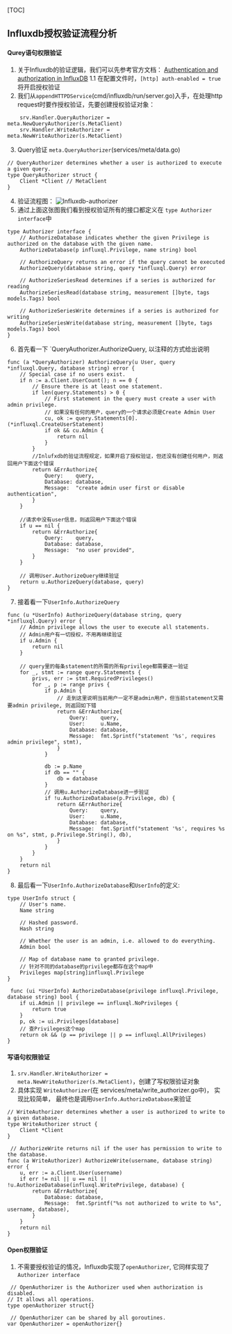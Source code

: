 [TOC]

## Influxdb授权验证流程分析
#### Qurey语句权限验证
1. 关于Influxdb的验证逻辑，我们可以先参考官方文档： [Authentication and authorization in InfluxDB](https://docs.influxdata.com/influxdb/v1.6/administration/authentication_and_authorization/)
1.1 在配置文件时，`[http] auth-enabled = true` 将开启授权验证
2. 我们从`appendHTTPDService`(cmd/influxdb/run/server.go)入手，在处理http request时要作授权验证，先要创建授权验证对象：
```
    srv.Handler.QueryAuthorizer = meta.NewQueryAuthorizer(s.MetaClient)
	srv.Handler.WriteAuthorizer = meta.NewWriteAuthorizer(s.MetaClient)
```
3. Query验证 `meta.QueryAuthorizer`(services/meta/data.go)
```
// QueryAuthorizer determines whether a user is authorized to execute a given query.
type QueryAuthorizer struct {
	Client *Client // MetaClient
}
```
4. 验证流程图：
![Influxdb-authorizer](file:///home/lw/docs/influxdb/influxdb_authorizer.png)
5. 通过上面这张图我们看到授权验证所有的接口都定义在 `type Authorizer interface`中
```
type Authorizer interface {
	// AuthorizeDatabase indicates whether the given Privilege is authorized on the database with the given name.
	AuthorizeDatabase(p influxql.Privilege, name string) bool

	// AuthorizeQuery returns an error if the query cannot be executed
	AuthorizeQuery(database string, query *influxql.Query) error

	// AuthorizeSeriesRead determines if a series is authorized for reading
	AuthorizeSeriesRead(database string, measurement []byte, tags models.Tags) bool

	// AuthorizeSeriesWrite determines if a series is authorized for writing
	AuthorizeSeriesWrite(database string, measurement []byte, tags models.Tags) bool
}
```
6. 首先看一下 `QueryAuthorizer.AuthorizeQuery, 以注释的方式给出说明
```
func (a *QueryAuthorizer) AuthorizeQuery(u User, query *influxql.Query, database string) error {
	// Special case if no users exist.
	if n := a.Client.UserCount(); n == 0 {
		// Ensure there is at least one statement.
		if len(query.Statements) > 0 {
			// First statement in the query must create a user with admin privilege.
            // 如果没有任何的用户，query的一个请求必须是Create Admin User
			cu, ok := query.Statements[0].(*influxql.CreateUserStatement)
			if ok && cu.Admin {
				return nil
			}
		}
        //Inlufxdb的验证流程规定，如果开启了授权验证，但还没有创建任何用户，则返回用户下面这个错误
		return &ErrAuthorize{
			Query:    query,
			Database: database,
			Message:  "create admin user first or disable authentication",
		}
	}

    //请求中没有user信息，则返回用户下面这个错误
	if u == nil {
		return &ErrAuthorize{
			Query:    query,
			Database: database,
			Message:  "no user provided",
		}
	}

    // 调用User.AuthorizeQuery继续验证
	return u.AuthorizeQuery(database, query)
}
```
7. 接着看一下`UserInfo.AuthorizeQuery`
```
func (u *UserInfo) AuthorizeQuery(database string, query *influxql.Query) error {
	// Admin privilege allows the user to execute all statements.
    // Admin用户有一切授权，不用再继续验证
	if u.Admin {
		return nil
	}

    // query里的每条statement的所需的所有privilege都需要逐一验证
	for _, stmt := range query.Statements {
		privs, err := stmt.RequiredPrivileges()
		for _, p := range privs {
			if p.Admin {
				// 走到这里说明当前用户一定不是admin用户，但当前statement又需要admin privilege, 则返回如下错
				return &ErrAuthorize{
					Query:    query,
					User:     u.Name,
					Database: database,
					Message:  fmt.Sprintf("statement '%s', requires admin privilege", stmt),
				}
			}

			db := p.Name
			if db == "" {
				db = database
			}
            // 调用u.AuthorizeDatabase进一步验证
			if !u.AuthorizeDatabase(p.Privilege, db) {
				return &ErrAuthorize{
					Query:    query,
					User:     u.Name,
					Database: database,
					Message:  fmt.Sprintf("statement '%s', requires %s on %s", stmt, p.Privilege.String(), db),
				}
			}
		}
	}
	return nil
}
```
8. 最后看一下`UserInfo.AuthorizeDatabase`和`UserInfo`的定义:
```
type UserInfo struct {
	// User's name.
	Name string

	// Hashed password.
	Hash string

	// Whether the user is an admin, i.e. allowed to do everything.
	Admin bool

	// Map of database name to granted privilege.
    // 针对不同的database的privilege都存在这个map中
	Privileges map[string]influxql.Privilege
}

 func (ui *UserInfo) AuthorizeDatabase(privilege influxql.Privilege, database string) bool {
	if ui.Admin || privilege == influxql.NoPrivileges {
		return true
	}
	p, ok := ui.Privileges[database]
    // 查Privileges这个map
	return ok && (p == privilege || p == influxql.AllPrivileges)
}
```

#### 写语句权限验证
1. `srv.Handler.WriteAuthorizer = meta.NewWriteAuthorizer(s.MetaClient)`，创建了写权限验证对象
2. 	具体实现 `WriteAuthorizer`(在 services/meta/write_authorizer.go中)， 实现比较简单， 最终也是调用`UserInfo.AuthorizeDatabase`来验证
```
// WriteAuthorizer determines whether a user is authorized to write to a given database.
type WriteAuthorizer struct {
	Client *Client
}

 // AuthorizeWrite returns nil if the user has permission to write to the database.
func (a WriteAuthorizer) AuthorizeWrite(username, database string) error {
	u, err := a.Client.User(username)
	if err != nil || u == nil || !u.AuthorizeDatabase(influxql.WritePrivilege, database) {
		return &ErrAuthorize{
			Database: database,
			Message:  fmt.Sprintf("%s not authorized to write to %s", username, database),
		}
	}
	return nil
}
```

#### Open权限验证
1. 不需要授权验证的情况，Influxdb实现了`openAuthorizer`, 它同样实现了`Authorizer interface`
```
 // OpenAuthorizer is the Authorizer used when authorization is disabled.
// It allows all operations.
type openAuthorizer struct{}

 // OpenAuthorizer can be shared by all goroutines.
var OpenAuthorizer = openAuthorizer{}
```